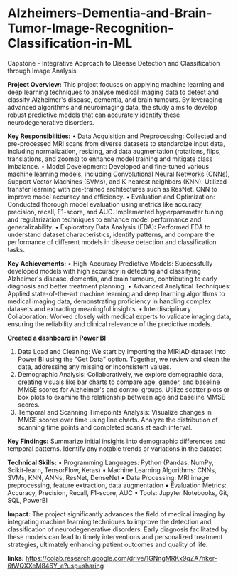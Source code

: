 # Alzheimers-Dementia-and-Brain-Tumor-Image-Recognition-Classification-in-ML
Capstone - Integrative Approach to Disease Detection and Classification through Image Analysis

**Project Overview:**
This project focuses on applying machine learning and deep learning techniques to analyse medical imaging data to detect and classify Alzheimer's disease, dementia, and brain tumours. By leveraging advanced algorithms and neuroimaging data, the study aims to develop robust predictive models that can accurately identify these neurodegenerative disorders.

**Key Responsibilities:**
• Data Acquisition and Preprocessing: Collected and pre-processed MRI scans from diverse datasets to standardize input data, including normalization, resizing, and data augmentation (rotations, flips, translations, and zooms) to enhance model training and mitigate class imbalance. • Model Development: Developed and fine-tuned various machine learning models, including Convolutional Neural Networks (CNNs), Support Vector Machines (SVMs), and K-nearest neighbors (KNN). Utilized transfer learning with pre-trained architectures such as ResNet, CNN to improve model accuracy and efficiency. • Evaluation and Optimization: Conducted thorough model evaluation using metrics like accuracy, precision, recall, F1-score, and AUC. Implemented hyperparameter tuning and regularization techniques to enhance model performance and generalizability. • Exploratory Data Analysis (EDA): Performed EDA to understand dataset characteristics, identify patterns, and compare the performance of different models in disease detection and classification tasks.

**Key Achievements:**
• High-Accuracy Predictive Models: Successfully developed models with high accuracy in detecting and classifying Alzheimer's disease, dementia, and brain tumours, contributing to early diagnosis and better treatment planning. • Advanced Analytical Techniques: Applied state-of-the-art machine learning and deep learning algorithms to medical imaging data, demonstrating proficiency in handling complex datasets and extracting meaningful insights. • Interdisciplinary Collaboration: Worked closely with medical experts to validate imaging data, ensuring the reliability and clinical relevance of the predictive models.

**Created a dashboard in Power BI**
1. Data Load and Cleaning: We start by importing the MIRIAD dataset into Power BI using the "Get Data" option. Together, we review and clean the data, addressing any missing or inconsistent values.
2. Demographic Analysis: Collaboratively, we explore demographic data, creating visuals like bar charts to compare age, gender, and baseline MMSE scores for Alzheimer's and control groups. Utilize scatter plots or box plots to examine the relationship between age and baseline MMSE scores.
3. Temporal and Scanning Timepoints Analysis: Visualize changes in MMSE scores over time using line charts. Analyze the distribution of scanning time points and completed scans at each interval.

**Key Findings:**
Summarize initial insights into demographic differences and temporal patterns. Identify any notable trends or variations in the dataset.

**Technical Skills:**
• Programming Languages: Python (Pandas, NumPy, Scikit-learn, TensorFlow, Keras) • Machine Learning Algorithms: CNNs, SVMs, KNN, ANNs, ResNet, DenseNet • Data Processing: MRI image preprocessing, feature extraction, data augmentation • Evaluation Metrics: Accuracy, Precision, Recall, F1-score, AUC • Tools: Jupyter Notebooks, Git, SQL, PowerBI

**Impact:**
The project significantly advances the field of medical imaging by integrating machine learning techniques to improve the detection and classification of neurodegenerative disorders. Early diagnosis facilitated by these models can lead to timely interventions and personalized treatment strategies, ultimately enhancing patient outcomes and quality of life.

**links:**
https://colab.research.google.com/drive/1GNngMRKx9qZA7nker-6tWQXXeM846Y_e?usp=sharing
